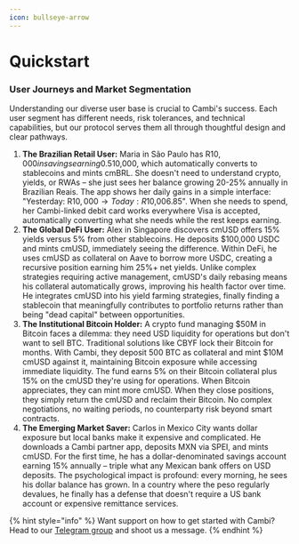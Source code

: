 ```yaml
---
icon: bullseye-arrow
---
```


# Quickstart

### **User Journeys and Market Segmentation**

Understanding our diverse user base is crucial to Cambi's success. Each user segment has different needs, risk tolerances, and technical capabilities, but our protocol serves them all through thoughtful design and clear pathways.

1. **The Brazilian Retail User:** Maria in São Paulo has R$10,000 in savings earning 0.5% at Itaú bank while inflation runs at 5%. She's heard about Bitcoin but finds it too volatile and complicated. Through a Cambi partner app integrated with Pix, she deposits her R$10,000, which automatically converts to stablecoins and mints cmBRL. She doesn't need to understand crypto, yields, or RWAs – she just sees her balance growing 20-25% annually in Brazilian Reais. The app shows her daily gains in a simple interface: "Yesterday: R$10,000 → Today: R$10,006.85". When she needs to spend, her Cambi-linked debit card works everywhere Visa is accepted, automatically converting what she needs while the rest keeps earning.
2. **The Global DeFi User:** Alex in Singapore discovers cmUSD offers 15% yields versus 5% from other stablecoins. He deposits $100,000 USDC and mints cmUSD, immediately seeing the difference. Within DeFi, he uses cmUSD as collateral on Aave to borrow more USDC, creating a recursive position earning him 25%+ net yields. Unlike complex strategies requiring active management, cmUSD's daily rebasing means his collateral automatically grows, improving his health factor over time. He integrates cmUSD into his yield farming strategies, finally finding a stablecoin that meaningfully contributes to portfolio returns rather than being "dead capital" between opportunities.
3. **The Institutional Bitcoin Holder:** A crypto fund managing $50M in Bitcoin faces a dilemma: they need USD liquidity for operations but don't want to sell BTC. Traditional solutions like CBYF lock their Bitcoin for months. With Cambi, they deposit 500 BTC as collateral and mint $10M cmUSD against it, maintaining Bitcoin exposure while accessing immediate liquidity. The fund earns 5% on their Bitcoin collateral plus 15% on the cmUSD they're using for operations. When Bitcoin appreciates, they can mint more cmUSD. When they close positions, they simply return the cmUSD and reclaim their Bitcoin. No complex negotiations, no waiting periods, no counterparty risk beyond smart contracts.
4. **The Emerging Market Saver:** Carlos in Mexico City wants dollar exposure but local banks make it expensive and complicated. He downloads a Cambi partner app, deposits MXN via SPEI, and mints cmUSD. For the first time, he has a dollar-denominated savings account earning 15% annually – triple what any Mexican bank offers on USD deposits. The psychological impact is profound: every morning, he sees his dollar balance has grown. In a country where the peso regularly devalues, he finally has a defense that doesn't require a US bank account or expensive remittance services.

{% hint style="info" %}
Want support on how to get started with Cambi? Head to our [Telegram group](https://t.me/usecambi) and shoot us a message.
{% endhint %}

